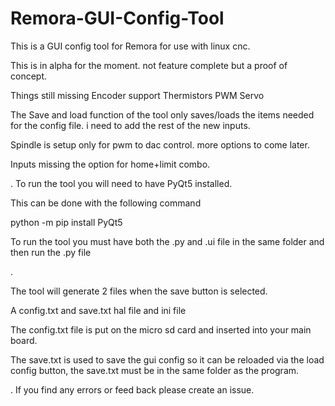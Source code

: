# Remora-GUI-Config-Tool
This is a GUI config tool for Remora for use with linux cnc.

This is in alpha for the moment. not feature complete but a proof of concept.

Things still missing
Encoder support
Thermistors
PWM
Servo

The Save and load function of the tool only saves/loads the items needed for the config file. i need to add the rest of the new inputs.

Spindle is setup only for pwm to dac control. more options to come later.

Inputs missing the option for home+limit combo.

.
To run the tool you will need to have PyQt5 installed.

This can be done with the following command

python -m pip install PyQt5

To run the tool you must have both the .py and .ui file in the same folder and then run the .py file

.

The tool will generate 2 files when the save button is selected.

A config.txt and save.txt hal file and ini file

The config.txt file is put on the micro sd card and inserted into your main board.

The save.txt is used to save the gui config so it can be reloaded via the load config button, the save.txt must be in the same folder as the program.



.
If you find any errors or feed back please create an issue. 

